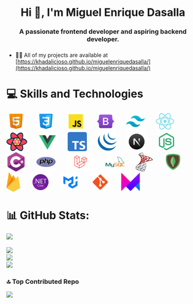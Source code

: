 <h1 align="center">Hi 👋, I'm Miguel Enrique Dasalla</h1>

###

<h3 align="center">A passionate frontend developer and aspiring backend developer.</h3>

###

- 👨‍💻 All of my projects are available at [https://khadalicioso.github.io/miguelenriquedasalla/](https://khadalicioso.github.io/miguelenriquedasalla/)

###

# 💻 Skills and Technologies

<div align="left">
  <img src="./assets/html.png" height="50" alt="html5 logo"  />
  <img width="20" />
  <img src="./assets/css.png" height="50" alt="css3 logo"  />
  <img width="20" />
  <img src="./assets/js.png" height="50" alt="javascript logo"  />
  <img width="20" />
  <img src="./assets/bootstrap.png" height="50" alt="bootstrap logo"  />
  <img width="20" />
  <img src="./assets/tailwind.png" height="50" alt="tailwind css logo"  />
  <img width="20" />
  <img src="./assets/react.png" height="50" alt="react js logo"  />
  <img width="20" />
  <img src="./assets/reactquery.png" height="50" alt="react query logo"  />
  <img width="20" />
  <img src="./assets/vue.png" height="50" alt="vue js logo"  />
  <img width="20" />
  <img src="./assets/ts.png" height="50" alt="typescript logo"  />
  <img width="20" />
  <img src="./assets/jquery.png" height="50" alt="jquery logo"  />
  <img width="20" />
  <img src="./assets/next.png" height="50" alt="next js logo"  />
  <img width="20" />
  <img src="./assets/node.png" height="50" alt="node js logo"  />
  <img width="20" />
  <img src="./assets/csharp.png" height="50" alt="csharp logo"  />
  <img width="20" />
  <img src="./assets/php.png" height="50" alt="php logo"  />
  <img width="20" />
  <img src="./assets/laravel.png" height="50" alt="laravel logo"  />
  <img width="20" />
  <img src="./assets/mysql.png" height="50" alt="mysql logo"  />
  <img width="20" />
  <img src="./assets/sqlserver.png" height="50" alt="sql server logo"  />
  <img width="20" />
  <img src="./assets/mongodb.png" height="50" alt="mongodb logo"  />
  <img width="20" />
  <img src="./assets/firebase.png" height="50" alt="firebase logo"  />
  <img width="20" />
  <img src="./assets/dotnet.png" height="50" alt="dotnet core logo"  />
  <img width="20" />
  <img src="./assets/mui.png" height="50" alt="material ui logo"  />
  <img width="20" />
  <img src="./assets/git.png" height="50" alt="git logo"  />
  <img width="20" />
  <img src="./assets/framer.png" height="50" alt="framer motion logo"  />
  <img width="20" />
</div>

###

# 📊 GitHub Stats:

[![](https://visitcount.itsvg.in/api?id=khadalicioso&icon=0&color=1)](https://visitcount.itsvg.in)<br/><br/>
![](https://github-readme-stats.vercel.app/api/top-langs/?username=khadalicioso&theme=react&hide_border=false&include_all_commits=true&count_private=false&layout=compact)<br/>
![](https://github-readme-stats.vercel.app/api?username=khadalicioso&theme=react&hide_border=false&include_all_commits=true&count_private=false)<br/>
![](https://github-readme-streak-stats.herokuapp.com/?user=khadalicioso&theme=react&hide_border=false)

###

### 🔝 Top Contributed Repo

![](https://github-contributor-stats.vercel.app/api?username=khadalicioso&limit=5&theme=dark&combine_all_yearly_contributions=true)
